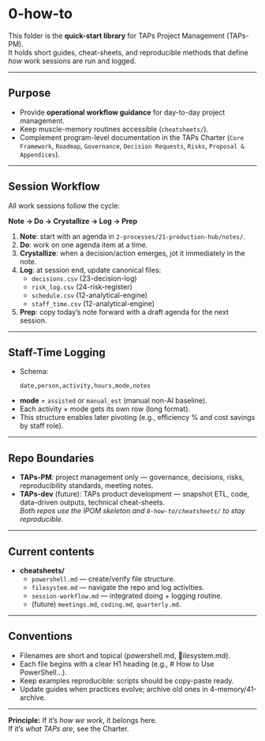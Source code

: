 # 0-how-to

This folder is the **quick-start library** for TAPs Project Management (TAPs-PM).  
It holds short guides, cheat-sheets, and reproducible methods that define *how* work sessions are run and logged.

---

## Purpose
- Provide **operational workflow guidance** for day-to-day project management.
- Keep muscle-memory routines accessible (`cheatsheets/`).
- Complement program-level documentation in the TAPs Charter (`Core Framework`, `Roadmap`, `Governance`, `Decision Requests`, `Risks`, `Proposal & Appendices`).

---

## Session Workflow
All work sessions follow the cycle:

**Note → Do → Crystallize → Log → Prep**

1. **Note**: start with an agenda in `2-processes/21-production-hub/notes/`.  
2. **Do**: work on one agenda item at a time.  
3. **Crystallize**: when a decision/action emerges, jot it immediately in the note.  
4. **Log**: at session end, update canonical files:
   - `decisions.csv` (23-decision-log)  
   - `risk_log.csv` (24-risk-register)  
   - `schedule.csv` (12-analytical-engine)  
   - `staff_time.csv` (12-analytical-engine)  
5. **Prep**: copy today’s note forward with a draft agenda for the next session.

---

## Staff-Time Logging
- Schema:  
  ```
  date,person,activity,hours,mode,notes
  ```
- **mode** = `assisted` or `manual_est` (manual non-AI baseline).  
- Each activity × mode gets its own row (long format).  
- This structure enables later pivoting (e.g., efficiency % and cost savings by staff role).

---

## Repo Boundaries
- **TAPs-PM**: project management only — governance, decisions, risks, reproducibility standards, meeting notes.  
- **TAPs-dev** (future): TAPs product development — snapshot ETL, code, data-driven outputs, technical cheat-sheets.  
  *Both repos use the IPOM skeleton and `0-how-to/cheatsheets/` to stay reproducible.*

---

## Current contents
- **cheatsheets/**  
  - `powershell.md` — create/verify file structure.  
  - `filesystem.md` — navigate the repo and log activities.  
  - `session-workflow.md` — integrated doing + logging routine.  
  - (future) `meetings.md`, `coding.md`, `quarterly.md`.
  
---
## Conventions
- Filenames are short and topical (powershell.md, ilesystem.md).  
- Each file begins with a clear H1 heading (e.g., # How to Use PowerShell...).  
- Keep examples reproducible: scripts should be copy-paste ready.  
- Update guides when practices evolve; archive old ones in 4-memory/41-archive.

---

**Principle:** If it’s *how we work*, it belongs here.  
If it’s *what TAPs are*, see the Charter.
